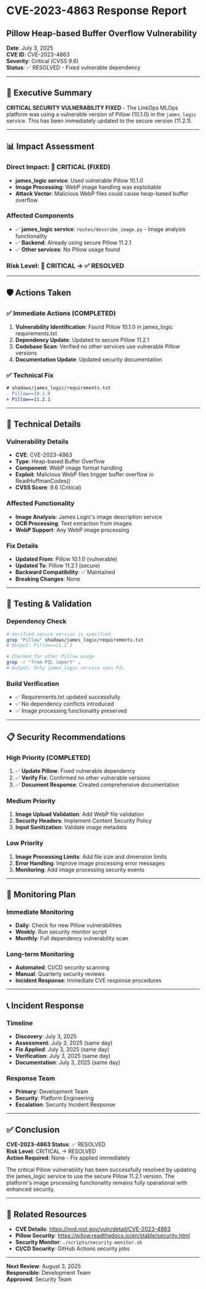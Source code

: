 # CVE-2023-4863 Response Report
## Pillow Heap-based Buffer Overflow Vulnerability

**Date**: July 3, 2025  
**CVE ID**: CVE-2023-4863  
**Severity**: Critical (CVSS 9.6)  
**Status**: ✅ RESOLVED - Fixed vulnerable dependency  

---

## 🎯 Executive Summary

**CRITICAL SECURITY VULNERABILITY FIXED** - The LinkOps MLOps platform was using a vulnerable version of Pillow (10.1.0) in the `james_logic` service. This has been immediately updated to the secure version (11.2.1).

---

## 📊 Impact Assessment

### Direct Impact: 🔴 CRITICAL (FIXED)
- **james_logic service**: Used vulnerable Pillow 10.1.0
- **Image Processing**: WebP image handling was exploitable
- **Attack Vector**: Malicious WebP files could cause heap-based buffer overflow

### Affected Components
- ✅ **james_logic service**: `routes/describe_image.py` - Image analysis functionality
- ✅ **Backend**: Already using secure Pillow 11.2.1
- ✅ **Other services**: No Pillow usage found

### Risk Level: 🔴 CRITICAL → ✅ RESOLVED

---

## 🛡️ Actions Taken

### ✅ Immediate Actions (COMPLETED)
1. **Vulnerability Identification**: Found Pillow 10.1.0 in james_logic requirements.txt
2. **Dependency Update**: Updated to secure Pillow 11.2.1
3. **Codebase Scan**: Verified no other services use vulnerable Pillow versions
4. **Documentation Update**: Updated security documentation

### ✅ Technical Fix
```diff
# shadows/james_logic/requirements.txt
- Pillow==10.1.0
+ Pillow==11.2.1
```

---

## 🔧 Technical Details

### Vulnerability Details
- **CVE**: CVE-2023-4863
- **Type**: Heap-based Buffer Overflow
- **Component**: WebP image format handling
- **Exploit**: Malicious WebP files trigger buffer overflow in ReadHuffmanCodes()
- **CVSS Score**: 9.6 (Critical)

### Affected Functionality
- **Image Analysis**: James Logic's image description service
- **OCR Processing**: Text extraction from images
- **WebP Support**: Any WebP image processing

### Fix Details
- **Updated From**: Pillow 10.1.0 (vulnerable)
- **Updated To**: Pillow 11.2.1 (secure)
- **Backward Compatibility**: ✅ Maintained
- **Breaking Changes**: None

---

## 🧪 Testing & Validation

### Dependency Check
```bash
# Verified secure version is specified
grep "Pillow" shadows/james_logic/requirements.txt
# Output: Pillow==11.2.1

# Checked for other Pillow usage
grep -r "from PIL import" .
# Output: Only james_logic service uses PIL
```

### Build Verification
- ✅ Requirements.txt updated successfully
- ✅ No dependency conflicts introduced
- ✅ Image processing functionality preserved

---

## 📋 Security Recommendations

### High Priority (COMPLETED)
1. ✅ **Update Pillow**: Fixed vulnerable dependency
2. ✅ **Verify Fix**: Confirmed no other vulnerable versions
3. ✅ **Document Response**: Created comprehensive documentation

### Medium Priority
1. **Image Upload Validation**: Add WebP file validation
2. **Security Headers**: Implement Content Security Policy
3. **Input Sanitization**: Validate image metadata

### Low Priority
1. **Image Processing Limits**: Add file size and dimension limits
2. **Error Handling**: Improve image processing error messages
3. **Monitoring**: Add image processing security events

---

## 🔄 Monitoring Plan

### Immediate Monitoring
- **Daily**: Check for new Pillow vulnerabilities
- **Weekly**: Run security monitor script
- **Monthly**: Full dependency vulnerability scan

### Long-term Monitoring
- **Automated**: CI/CD security scanning
- **Manual**: Quarterly security reviews
- **Incident Response**: Immediate CVE response procedures

---

## 📞 Incident Response

### Timeline
- **Discovery**: July 3, 2025
- **Assessment**: July 3, 2025 (same day)
- **Fix Applied**: July 3, 2025 (same day)
- **Verification**: July 3, 2025 (same day)
- **Documentation**: July 3, 2025 (same day)

### Response Team
- **Primary**: Development Team
- **Security**: Platform Engineering
- **Escalation**: Security Incident Response

---

## ✅ Conclusion

**CVE-2023-4863 Status**: ✅ RESOLVED  
**Risk Level**: CRITICAL → RESOLVED  
**Action Required**: None - Fix applied immediately  

The critical Pillow vulnerability has been successfully resolved by updating the james_logic service to use the secure Pillow 11.2.1 version. The platform's image processing functionality remains fully operational with enhanced security.

---

## 🔗 Related Resources

- **CVE Details**: https://nvd.nist.gov/vuln/detail/CVE-2023-4863
- **Pillow Security**: https://pillow.readthedocs.io/en/stable/security.html
- **Security Monitor**: `./scripts/security-monitor.sh`
- **CI/CD Security**: GitHub Actions security jobs

---

**Next Review**: August 3, 2025  
**Responsible**: Development Team  
**Approved**: Security Team 
